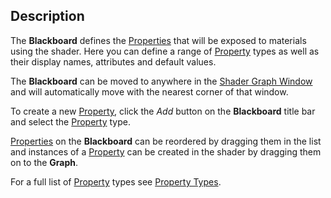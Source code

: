 ## Description

The **Blackboard** defines the [Properties](https://docs.unity3d.com/Manual/SL-Properties.html) that will be exposed to materials using the shader. Here you can define a range of [Property](https://docs.unity3d.com/Manual/SL-Properties.html) types as well as their display names, attributes and default values.

The **Blackboard** can be moved to anywhere in the [Shader Graph Window](https://github.com/Unity-Technologies/ShaderGraph/wiki/Shader-Graph-Window) and will automatically move with the nearest corner of that window.

To create a new [Property](https://docs.unity3d.com/Manual/SL-Properties.html), click the *Add* button on the **Blackboard** title bar and select the [Property](https://docs.unity3d.com/Manual/SL-Properties.html) type.

[Properties](https://docs.unity3d.com/Manual/SL-Properties.html) on the **Blackboard** can be reordered by dragging them in the list and instances of a [Property](https://docs.unity3d.com/Manual/SL-Properties.html) can be created in the shader by dragging them on to the **Graph**.

For a full list of [Property](https://docs.unity3d.com/Manual/SL-Properties.html) types see [Property Types](https://github.com/Unity-Technologies/ShaderGraph/wiki/Property-Types).